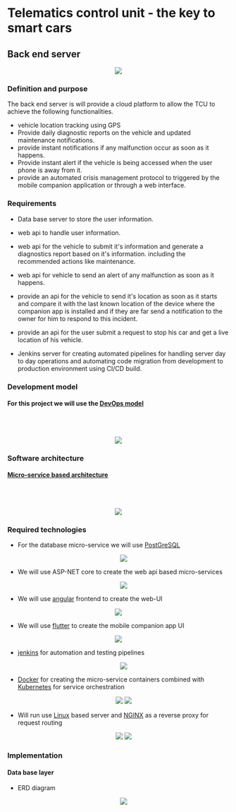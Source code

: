 # Telematics control unit - the key to smart cars

## Back end server
<p align="center">
<img src="images/back-end-server.png"/>
</p>

### Definition and purpose
The back end server is will provide a cloud platform to allow the TCU to achieve the following functionalities.

- vehicle location tracking using GPS
- Provide daily diagnostic reports on the vehicle and updated maintenance notifications. 
- provide instant notifications if any malfunction occur as soon as it happens.
- Provide instant alert if the vehicle is being accessed when the user phone is away from it.
- provide an automated crisis management protocol to triggered by the mobile companion application or through a web interface.

### Requirements

- Data base server to store the user information.

- web api to handle user information.

- web api for the vehicle to submit it's information and generate a diagnostics report based on it's information.
including the recommended actions like maintenance.

- web api for vehicle to send an alert of any malfunction as soon as it happens.

- provide an api for the vehicle to send it's location as soon as it starts and compare it with the last known location of the device where the companion app is installed and if they are far send a notification to the owner for him to respond to this incident.

- provide an api for the user submit a request to stop his car and get a live location of his vehicle.

- Jenkins server for creating automated pipelines for handling server day to day operations and automating code migration from development to production environment using CI/CD build.


### Development model

#### For this project we will use the <a target="_blank" href="https://aws.amazon.com/devops/what-is-devops/">DevOps model </a>

<br><br>
<p align="center">
<img src="images/DevOps.png"/>
</p>

### Software architecture

#### <a target="_blank" href="https://microservices.io/">Micro-service based architecture</a>

<br><br>
<p align="center">
<img src="images/MicroServiceArchiticture.jpg">
</p>

### Required technologies

- For the database micro-service we will use <a target="_blank" href="https://www.postgresql.org/">PostGreSQL</a>
    <p align="center">
        <img src="images/postgreSQL.png">
    </p>

- We will use ASP-NET core to create the web api based micro-services
    <p align="center">
        <img src="images/asp-net-core.png">
    </p>

- We will use <a target="_blank" href="https://angular.io">angular</a> frontend to create the web-UI
<p align="center">
    <img src="images/angular.png">
</p>

- We will use <a target="_blank" href="https://flutter.dev/?gclid=Cj0KCQiA-JacBhC0ARIsAIxybyNtwd-LzzoVvK2jBUaFvAX05aUbwePUQouItgBRIx5Kun0SuLdoFVIaAkW7EALw_wcB&gclsrc=aw.ds">flutter</a> to create the mobile companion app UI
<p align="center">
    <img src="images/flutter.png">
</p>

- <a target="_blank" href="https://www.jenkins.io/">jenkins</a> for automation and testing pipelines
    <p align="center">
    <img src="images/jenkins.png">
    </p>

- <a target="_blank" href="https://www.docker.com/">Docker</a> for creating the micro-service containers combined with <a target="_blank" href="https://kubernetes.io/">Kubernetes</a> for service orchestration
    <p align="center">
        <img src="images/docker.png"> 
        <img src="images/kubernetes.png"> 
    </p>

- Will run use <a target="_blank" href="https://www.linux.org/">Linux</a> based server and <a target="_blank" href="https://www.nginx.com/">NGINX</a> as a reverse proxy for request routing
    <p align="center">
        <img src="images/linux.jpeg"> 
        <img src="images/nginx.png"> 
    </p>


### Implementation

#### Data base layer

- ERD diagram
    
    <p align="center">
        <img src="Documentation/ERD.png"> 
    </p>


